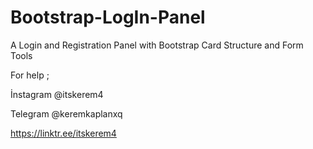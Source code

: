 # Bootstrap-LogIn-Panel

A Login and Registration Panel with Bootstrap Card Structure and Form Tools

For help ;

İnstagram @itskerem4

Telegram @keremkaplanxq

https://linktr.ee/itskerem4
